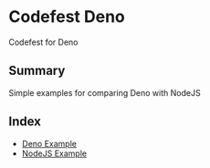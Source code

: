 # Codefest Deno

Codefest for Deno

## Summary
Simple examples for comparing Deno with NodeJS

## Index
- [Deno Example](Deno)
- [NodeJS Example](NodeJS)
  
